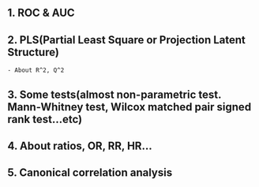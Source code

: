 ## 1. ROC & AUC  
## 2. PLS(Partial Least Square or Projection Latent Structure)  
    - About R^2, Q^2
## 3. Some tests(almost non-parametric test. Mann-Whitney test, Wilcox matched pair signed rank test...etc)  
## 4. About ratios, OR, RR, HR...
## 5. Canonical correlation analysis  

